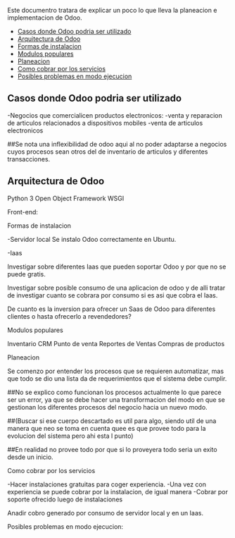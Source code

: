 Este documentro tratara de explicar un poco lo que lleva la planeacion e implementacion de Odoo. 

<!-- toc -->
- [Casos donde Odoo podria ser utilizado](#casos)
- [Arquitectura de Odoo](#arquitectura-odoo)
- [Formas de instalacion](#instalacion)
- [Modulos populares](#modulos)
- [Planeacion ](#planeacion)
- [Como cobrar por los servicios](#cobro)
- [Posibles problemas en modo ejecucion](#problemas)
<!-- tocstop -->

## Casos donde Odoo podria ser utilizado

 -Negocios que comercialicen productos electronicos:
     -venta y reparacion de articulos relacionados a dispositivos mobiles
     -venta de articulos electronicos
 
##Se nota una inflexibilidad de odoo aqui al no poder adaptarse a negocios cuyos procesos sean otros del de inventario de articulos y diferentes transacciones.  

## Arquitectura de Odoo

Python 3
Open Object Framework
WSGI

Front-end:

Formas de instalacion

-Servidor local
Se instalo Odoo correctamente en Ubuntu.

-Iaas

Investigar sobre diferentes Iaas que pueden soportar Odoo y por que no se puede gratis. 

Investigar sobre posible consumo de una aplicacion de odoo y de alli tratar de investigar cuanto se cobrara por consumo si es asi que cobra el Iaas.

De cuanto es la inversion para ofrecer un Saas de Odoo para diferentes clientes o hasta ofrecerlo a revendedores? 

Modulos populares

Inventario
CRM
Punto de venta
Reportes de Ventas
Compras de productos

Planeacion 

Se comenzo por entender los procesos que se requieren automatizar, mas que todo se dio una lista da de requerimientos que el sistema debe cumplir. 

##No se explico como funcionan los procesos actualmente lo que parece ser un error, ya que se debe hacer una transformacion del modo en que se gestionan los diferentes procesos del negocio hacia un nuevo modo.

##(Buscar si ese cuerpo descartado es util para algo, siendo util de una manera que neo se toma en cuenta quee es que provee todo para la evolucion del sistema pero ahi esta l punto) 

##En realidad no provee todo por que si lo proveyera todo seria un exito desde un inicio.

Como cobrar por los servicios

-Hacer instalaciones gratuitas para coger experiencia.
-Una vez con experiencia se puede cobrar por la instalacion, de igual manera
-Cobrar por soporte ofrecido luego de instalaciones

Anadir cobro generado por consumo de servidor local y en un Iaas. 

Posibles problemas en modo ejecucion:
